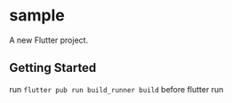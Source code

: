 # sample

A new Flutter project.

## Getting Started

run `flutter pub run build_runner build` before flutter run
